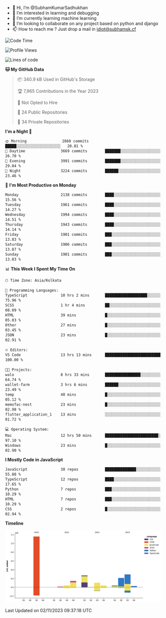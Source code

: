 - 👋 Hi, I’m @SubhamKumarSadhukhan
- 👀 I’m interested in learning and debugging
- 🌱 I’m currently learning machine learning
- 💞️ I’m looking to collaborate on any project based on python and django
- 📫 How to reach me ?
      Just drop a mail in idiot@subhamsk.cf

<!---
SubhamKumarSadhukhan/SubhamKumarSadhukhan is a ✨ special ✨ repository because its `README.md` (this file) appears on your GitHub profile.
You can click the Preview link to take a look at your changes.
--->


<!--START_SECTION:waka-->
![Code Time](http://img.shields.io/badge/Code%20Time-1%2C612%20hrs%2026%20mins-blue)

![Profile Views](http://img.shields.io/badge/Profile%20Views-2-blue)

![Lines of code](https://img.shields.io/badge/From%20Hello%20World%20I%27ve%20Written-2.3%20million%20lines%20of%20code-blue)

**🐱 My GitHub Data** 

> 📦 340.9 kB Used in GitHub's Storage 
 > 
> 🏆 7,965 Contributions in the Year 2023
 > 
> 🚫 Not Opted to Hire
 > 
> 📜 24 Public Repositories 
 > 
> 🔑 34 Private Repositories 
 > 
**I'm a Night 🦉** 

```text
🌞 Morning                2860 commits        █████░░░░░░░░░░░░░░░░░░░░   20.81 % 
🌆 Daytime                3669 commits        ███████░░░░░░░░░░░░░░░░░░   26.70 % 
🌃 Evening                3991 commits        ███████░░░░░░░░░░░░░░░░░░   29.04 % 
🌙 Night                  3224 commits        ██████░░░░░░░░░░░░░░░░░░░   23.46 % 
```
📅 **I'm Most Productive on Monday** 

```text
Monday                   2138 commits        ████░░░░░░░░░░░░░░░░░░░░░   15.56 % 
Tuesday                  1961 commits        ████░░░░░░░░░░░░░░░░░░░░░   14.27 % 
Wednesday                1994 commits        ████░░░░░░░░░░░░░░░░░░░░░   14.51 % 
Thursday                 1943 commits        ████░░░░░░░░░░░░░░░░░░░░░   14.14 % 
Friday                   1901 commits        ███░░░░░░░░░░░░░░░░░░░░░░   13.83 % 
Saturday                 1906 commits        ███░░░░░░░░░░░░░░░░░░░░░░   13.87 % 
Sunday                   1901 commits        ███░░░░░░░░░░░░░░░░░░░░░░   13.83 % 
```


📊 **This Week I Spent My Time On** 

```text
🕑︎ Time Zone: Asia/Kolkata

💬 Programming Languages: 
TypeScript               10 hrs 2 mins       ███████████████████░░░░░░   75.96 % 
SCSS                     1 hr 4 mins         ██░░░░░░░░░░░░░░░░░░░░░░░   08.09 % 
HTML                     39 mins             █░░░░░░░░░░░░░░░░░░░░░░░░   05.03 % 
Other                    27 mins             █░░░░░░░░░░░░░░░░░░░░░░░░   03.45 % 
JSON                     23 mins             █░░░░░░░░░░░░░░░░░░░░░░░░   02.91 % 

🔥 Editors: 
VS Code                  13 hrs 13 mins      █████████████████████████   100.00 % 

🐱‍💻 Projects: 
walo                     8 hrs 33 mins       ████████████████░░░░░░░░░   64.74 % 
wallet-farm              3 hrs 6 mins        ██████░░░░░░░░░░░░░░░░░░░   23.49 % 
temp                     40 mins             █░░░░░░░░░░░░░░░░░░░░░░░░   05.12 % 
memofac-nest             23 mins             █░░░░░░░░░░░░░░░░░░░░░░░░   02.98 % 
flutter_application_1    13 mins             ░░░░░░░░░░░░░░░░░░░░░░░░░   01.72 % 

💻 Operating System: 
Mac                      12 hrs 50 mins      ████████████████████████░   97.10 % 
Windows                  23 mins             █░░░░░░░░░░░░░░░░░░░░░░░░   02.90 % 
```

**I Mostly Code in JavaScript** 

```text
JavaScript               38 repos            ██████████████░░░░░░░░░░░   55.88 % 
TypeScript               12 repos            ████░░░░░░░░░░░░░░░░░░░░░   17.65 % 
Python                   7 repos             ███░░░░░░░░░░░░░░░░░░░░░░   10.29 % 
HTML                     7 repos             ███░░░░░░░░░░░░░░░░░░░░░░   10.29 % 
CSS                      2 repos             █░░░░░░░░░░░░░░░░░░░░░░░░   02.94 % 
```



**Timeline**

![Lines of Code chart](https://raw.githubusercontent.com/SubhamKumarSadhukhan/SubhamKumarSadhukhan/main/assets/bar_graph.png)


 Last Updated on 02/11/2023 09:37:18 UTC
<!--END_SECTION:waka-->
